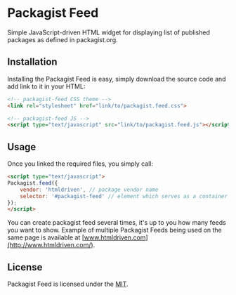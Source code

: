 # Packagist Feed

Simple JavaScript-driven HTML widget for displaying list of published packages as defined in packagist.org.

## Installation
Installing the Packagist Feed is easy, simply download the source code and add link to it in your HTML:
```html
<!-- packagist-feed CSS theme -->
<link rel="stylesheet" href="link/to/packagist.feed.css">

<!-- packagist-feed JS -->
<script type="text/javascript" src="link/to/packagist.feed.js"></script>
```

## Usage
Once you linked the required files, you simply call:
```html
<script type="text/javascript">
Packagist.feed({
	vendor: 'htmldriven', // package vendor name
	selector: '#packagist-feed' // element which serves as a container for Packagist Feed HTML
});
</script>
```
You can create packagist feed several times, it's up to you how many feeds you want to show.
Example of multiple Packagist Feeds being used on the same page is available at [www.htmldriven.com](http://www.htmldriven.com/).

## License
Packagist Feed is licensed under the [MIT](./LICENSE).

